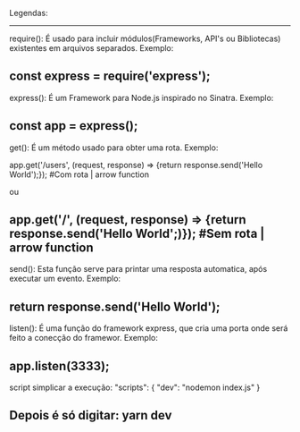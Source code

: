 Legendas:

----------------------------------------------------------------------------------------
require(): É usado para incluir módulos(Frameworks, API's ou Bibliotecas) existentes em arquivos separados. Exemplo: 

const express = require('express');
----------------------------------------------------------------------------------------
express(): É um Framework para Node.js inspirado no Sinatra. Exemplo:

const app = express();
----------------------------------------------------------------------------------------
get(): É um método usado para obter uma rota.
Exemplo:

app.get('/users', (request, response) => {return response.send('Hello World');}); #Com rota | arrow function
	
ou

app.get('/', (request, response) => {return response.send('Hello World';)}); #Sem rota | arrow function
-----------------------------------------------------------------------------------------
send(): Esta função serve para printar uma resposta automatica, após executar um evento.
Exemplo:

return response.send('Hello World');
-----------------------------------------------------------------------------------------
listen(): É uma função do framework express, que cria uma porta onde será feito a conecção do framewor.
Exemplo:

app.listen(3333);
------------------------------------------------------------------------------------------
script simplicar a execução: 
"scripts": {
	"dev": "nodemon index.js"
}

Depois é só digitar: yarn dev
------------------------------------------------------------------------------------------
